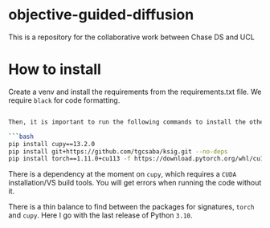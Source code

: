 # objective-guided-diffusion
This is a repository for the collaborative work between Chase DS and UCL


# How to install

Create a venv and install the requirements from the requirements.txt file.
We require `black` for code formatting.

```bash

Then, it is important to run the following commands to install the other dependencies (and which cannot be added to the requirements file directly):

```bash
pip install cupy==13.2.0
pip install git+https://github.com/tgcsaba/ksig.git --no-deps
pip install torch==1.11.0+cu113 -f https://download.pytorch.org/whl/cu113/torch_stable.html
```
There is a dependency at the moment on `cupy`, which requires a `CUDA` installation/VS build tools. You will get errors when running the code without it.

There is a thin balance to find between the packages for signatures, `torch` and `cupy`.
Here I go with the last release of Python `3.10`.